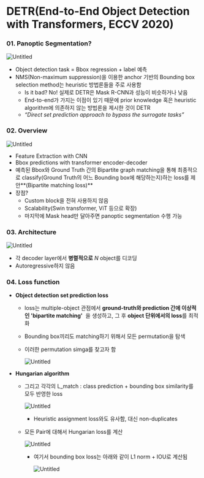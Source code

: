 # DETR(End-to-End Object Detection with Transformers, ECCV 2020)

### 01. Panoptic Segmentation?

![Untitled](https://user-images.githubusercontent.com/75057952/168423807-0a6d7db7-9a49-461c-8a03-d6c894d38b3c.png)

- Object detection task = Bbox regression + label 예측
- NMS(Non-maximum suppression)을 이용한 anchor 기반의 Bounding box selection method는 heuristic 방법론들을 주로 사용함
    - Is it bad? No! 실제로 DETR은 Mask R-CNN과 성능이 비슷하거나 낮음
    - End-to-end가 가지는 이점이 있기 때문에 prior knowledge 혹은 heuristic algorithm에 의존하지 않는 방법론을 제시한 것이 DETR
    - *“Direct set prediction approach to bypass the surrogate tasks”*

### 02. Overview

![Untitled](https://user-images.githubusercontent.com/75057952/168423793-37c3168e-0a75-420a-b468-7aaf2ab79532.png)

- Feature Extraction with CNN
- Bbox predictions with transformer encoder-decoder
- 예측된 Bbox와 Ground Truth 간의 Bipartite graph matching을 통해 최종적으로 classify(Ground Truth의 어느 Bounding box에 해당하는지)하는 loss를 제안**(Bipartite matching loss)**
- 장점?
    - Custom block을 전혀 사용하지 않음
    - Scalability(Swin transformer, ViT 등으로 확장)
    - 마지막에 Mask head만 달아주면 panoptic segmentation 수행 가능

### 03. Architecture

![Untitled](https://user-images.githubusercontent.com/75057952/168423798-57e63934-3214-4201-b313-f8b2a6173d0f.png)

- 각 decoder layer에서 **병렬적으로** *N* object를 디코딩
- Autoregressive하지 않음

### 04. Loss function

- **Object detection set prediction loss**
    - loss는 multiple-object 관점에서 **ground-truth와 prediction 간에 이상적인 'bipartite matching'**
     을 생성하고, 그 후 **object 단위에서의 loss**를 최적화
    - Bounding box끼리도 matching하기 위해서 모든 permutation을 탐색
    - 이러한 permutation simga를 찾고자 함
        
        ![Untitled](https://user-images.githubusercontent.com/75057952/168423799-f3df0a90-0a05-4628-a352-0dd3196302b9.png)
        
- **Hungarian algorithm**
    - 그리고 각각의 L_match : class prediction + bounding box similarity를 모두 반영한 loss
        
        ![Untitled](https://user-images.githubusercontent.com/75057952/168423801-e2f1ab9a-0250-43ea-97e4-3f0790856a77.png)
        
        - Heuristic assignment loss와도 유사함, 대신 non-duplicates
    - 모든 Pair에 대해서 Hungarian loss를 계산
        
        ![Untitled](https://user-images.githubusercontent.com/75057952/168423802-f8f4fe94-1608-4b2c-880a-72f9e0a6d880.png)
        
        - 여기서 bounding box loss는 아래와 같이 L1 norm + IOU로 계산됨
            
            ![Untitled](https://user-images.githubusercontent.com/75057952/168423803-13346231-db42-4b2e-baaf-665cb8c0e553.png)

